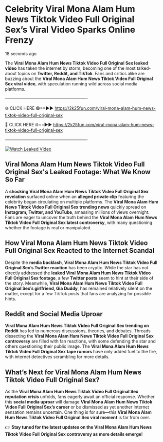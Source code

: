 # Celebrity Viral Mona Alam Hum News Tiktok Video Full Original Sex’s Viral Video Sparks Online Frenzy

18 seconds ago

The **Viral Mona Alam Hum News Tiktok Video Full Original Sex leaked video** has taken the internet by storm, becoming one of the most talked-about topics on **Twitter, Reddit, and TikTok**. Fans and critics alike are buzzing about the **Viral Mona Alam Hum News Tiktok Video Full Original Sex viral video**, with speculation running wild across social media platforms.

———————————————————-

🌐 CLICK HERE 🟢==►► https://2k25fun.com/viral-mona-alam-hum-news-tiktok-video-full-original-sex

🔴 CLICK HERE 🌐==►► https://2k25fun.com/viral-mona-alam-hum-news-tiktok-video-full-original-sex

———————————————————-

[![Watch Leaked Video](https://miro.medium.com/v2/resize:fit:828/format:webp/1*cilzJN44JGOrTw9NJCrNHA.gif "Watch Leaked Video")](https://2k25fun.com/viral-mona-alam-hum-news-tiktok-video-full-original-sex)

## **Viral Mona Alam Hum News Tiktok Video Full Original Sex's Leaked Footage: What We Know So Far**  
A **shocking Viral Mona Alam Hum News Tiktok Video Full Original Sex revelation** surfaced online when an **alleged private clip** featuring the celebrity began circulating on multiple platforms. The **Viral Mona Alam Hum News Tiktok Video Full Original Sex trending news** quickly spread on **Instagram, Twitter, and YouTube**, amassing millions of views overnight. Fans are eager to uncover the truth behind the **Viral Mona Alam Hum News Tiktok Video Full Original Sex latest controversy**, with many questioning whether the footage is real or manipulated.  

## **How Viral Mona Alam Hum News Tiktok Video Full Original Sex Reacted to the Internet Scandal**  
Despite the **media backlash**, **Viral Mona Alam Hum News Tiktok Video Full Original Sex’s Twitter reaction** has been cryptic. While the star has not directly addressed the **leaked Viral Mona Alam Hum News Tiktok Video Full Original Sex footage**, a few **Twitter posts** seem to hint at their side of the story. Meanwhile, **Viral Mona Alam Hum News Tiktok Video Full Original Sex’s girlfriend, Gia Duddy**, has remained relatively silent on the matter, except for a few TikTok posts that fans are analyzing for possible hints.  

## **Reddit and Social Media Uproar**  
**Viral Mona Alam Hum News Tiktok Video Full Original Sex trending on Reddit** has led to numerous discussions, theories, and debates. Threads dissecting the **Viral Mona Alam Hum News Tiktok Video Full Original Sex controversy** are filled with fan reactions, with some defending the star and others questioning their public image. The **Viral Mona Alam Hum News Tiktok Video Full Original Sex tape rumors** have only added fuel to the fire, with internet detectives scrambling for more details.  

## **What’s Next for Viral Mona Alam Hum News Tiktok Video Full Original Sex?**  
As the **Viral Mona Alam Hum News Tiktok Video Full Original Sex reputation crisis** unfolds, fans eagerly await an official response. Whether this **social media uproar** will damage **Viral Mona Alam Hum News Tiktok Video Full Original Sex’s career** or be dismissed as yet another internet sensation remains uncertain. One thing is for sure—this **Viral Mona Alam Hum News Tiktok Video Full Original Sex viral moment** is far from over.  

👉 **Stay tuned for the latest updates on the Viral Mona Alam Hum News Tiktok Video Full Original Sex controversy as more details emerge!**  